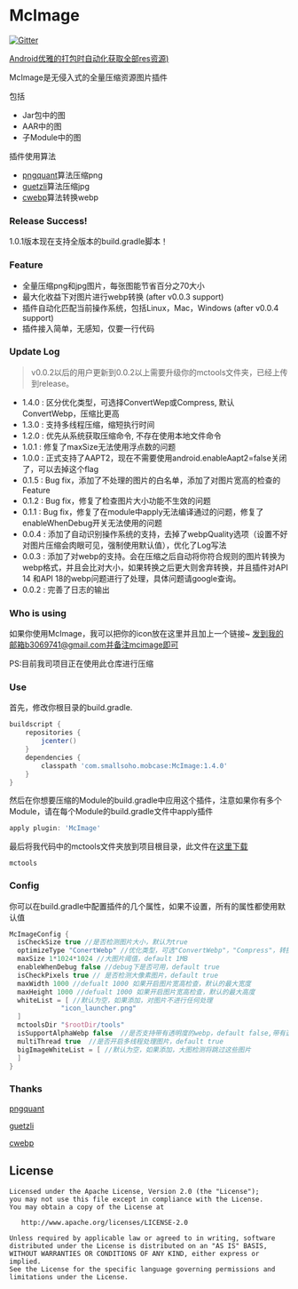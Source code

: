 # McImage

[![Gitter](https://badges.gitter.im/Join%20Chat.svg)](https://gitter.im/mcimage/McImage)

[Android优雅的打包时自动化获取全部res资源)](https://smallsoho.com/android/2018/07/26/Android-Android%E4%BC%98%E9%9B%85%E7%9A%84%E6%89%93%E5%8C%85%E6%97%B6%E8%87%AA%E5%8A%A8%E5%8C%96%E8%8E%B7%E5%8F%96%E5%85%A8%E9%83%A8res%E8%B5%84%E6%BA%90/)

McImage是无侵入式的全量压缩资源图片插件

包括

- Jar包中的图
- AAR中的图
- 子Module中的图

插件使用算法

- [pngquant](https://github.com/pornel/pngquant)算法压缩png
- [guetzli](https://github.com/google/guetzli)算法压缩jpg
- [cwebp](https://developers.google.com/speed/webp/)算法转换webp

### Release Success!

1.0.1版本现在支持全版本的build.gradle脚本！

### Feature

- 全量压缩png和jpg图片，每张图能节省百分之70大小
- 最大化收益下对图片进行webp转换 (after v0.0.3 support)
- 插件自动化匹配当前操作系统，包括Linux，Mac，Windows (after v0.0.4 support)
- 插件接入简单，无感知，仅要一行代码

### Update Log

> v0.0.2以后的用户更新到0.0.2以上需要升级你的mctools文件夹，已经上传到release。
- 1.4.0 : 区分优化类型，可选择ConvertWep或Compress, 默认ConvertWebp，压缩比更高
- 1.3.0 : 支持多线程压缩，缩短执行时间
- 1.2.0 : 优先从系统获取压缩命令, 不存在使用本地文件命令
- 1.0.1 : 修复了maxSize无法使用浮点数的问题
- 1.0.0 : 正式支持了AAPT2，现在不需要使用android.enableAapt2=false关闭了，可以去掉这个flag
- 0.1.5 : Bug fix，添加了不处理的图片的白名单，添加了对图片宽高的检查的Feature
- 0.1.2 : Bug fix，修复了检查图片大小功能不生效的问题
- 0.1.1 : Bug fix，修复了在module中apply无法编译通过的问题，修复了enableWhenDebug开关无法使用的问题
- 0.0.4 : 添加了自动识别操作系统的支持，去掉了webpQuality选项（设置不好对图片压缩会肉眼可见，强制使用默认值），优化了Log写法
- 0.0.3 : 添加了对webp的支持。会在压缩之后自动将你符合规则的图片转换为webp格式，并且会比对大小，如果转换之后更大则舍弃转换，并且插件对API 14 和API 18的webp问题进行了处理，具体问题请google查询。
- 0.0.2 : 完善了日志的输出

### Who is using

如果你使用McImage，我可以把你的icon放在这里并且加上一个链接~ 发到我的邮箱b3069741@gmail.com并备注mcimage即可

PS:目前我司项目正在使用此仓库进行压缩

### Use

首先，修改你根目录的build.gradle.

```groovy
buildscript {
    repositories {
        jcenter()
    }
    dependencies {
        classpath 'com.smallsoho.mobcase:McImage:1.4.0'
    }
}
```

然后在你想要压缩的Module的build.gradle中应用这个插件，注意如果你有多个Module，请在每个Module的build.gradle文件中apply插件

```groovy
apply plugin: 'McImage'
```

最后将我代码中的mctools文件夹放到项目根目录，此文件在[这里下载](https://github.com/Mobcase/McImage/releases)

```
mctools
```

### Config

你可以在build.gradle中配置插件的几个属性，如果不设置，所有的属性都使用默认值

```groovy
McImageConfig {
  isCheckSize true //是否检测图片大小，默认为true
  optimizeType "ConertWebp" //优化类型，可选"ConvertWebp"，"Compress"，转换为webp或原图压缩，默认ConvertWebp，压缩比更高
  maxSize 1*1024*1024 //大图片阈值，default 1MB
  enableWhenDebug false //debug下是否可用，default true
  isCheckPixels true // 是否检测大像素图片，default true
  maxWidth 1000 //defualt 1000 如果开启图片宽高检查，默认的最大宽度
  maxHeight 1000 //defualt 1000 如果开启图片宽高检查，默认的最大高度
  whiteList = [ //默认为空，如果添加，对图片不进行任何处理
             "icon_launcher.png"
  ]
  mctoolsDir "$rootDir/tools"
  isSupportAlphaWebp false  //是否支持带有透明度的webp，default false,带有透明图的图片会进行压缩
  multiThread true  //是否开启多线程处理图片，default true 
  bigImageWhiteList = [ //默认为空，如果添加，大图检测将跳过这些图片
  ]
}
```

### Thanks

[pngquant](https://github.com/pornel/pngquant)

[guetzli](https://github.com/google/guetzli)

[cwebp](https://developers.google.com/speed/webp/)

License
-------

    Licensed under the Apache License, Version 2.0 (the "License");
    you may not use this file except in compliance with the License.
    You may obtain a copy of the License at
    
       http://www.apache.org/licenses/LICENSE-2.0
    
    Unless required by applicable law or agreed to in writing, software
    distributed under the License is distributed on an "AS IS" BASIS,
    WITHOUT WARRANTIES OR CONDITIONS OF ANY KIND, either express or implied.
    See the License for the specific language governing permissions and
    limitations under the License.
